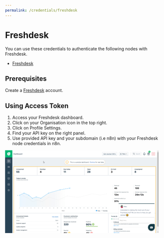 ```yaml
---
permalink: /credentials/freshdesk
---
```


# Freshdesk

You can use these credentials to authenticate the following nodes with Freshdesk.
- [Freshdesk](../../nodes-library/nodes/Freshdesk/README.md)

## Prerequisites

Create a [Freshdesk](https://freshdesk.com/) account.

## Using Access Token

1. Access your Freshdesk dashboard.
2. Click on your Organisation icon in the top right.
3. Click on Profile Settings.
4. Find your API key on the right panel.
5. Use provided API key and your subdomain (i.e n8n) with your Freshdesk node credentials in n8n.

![Getting Freshdesk credentials](./using-access-token.gif)
